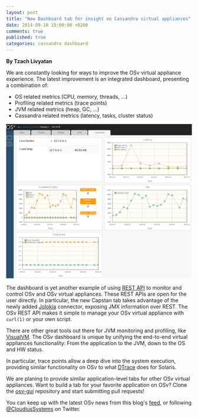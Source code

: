 ```yaml
---
layout: post
title: "New Dashboard tab for insight on Cassandra virtual appliances"
date: 2014-09-18 15:00:00 +0200
comments: true
published: true
categories: cassandra dashboard
---
```


**By Tzach Livyatan**

We are constantly looking for ways to improve the OSv virtual appliance experience.  The latest improvement is an integrated dashboard, presenting a combination of:

* OS related metrics (CPU, memory, threads, ...) 
* Profiling related metrics (trace points)
* JVM related metrics (heap, GC, ...)
* Cassandra related metrics (latency, tasks, cluster status)

![tab](/images/cassandra-tab.png)

<!-- more -->
The dashboard is yet another example of using
[REST API](osv.io/api/swagger-ui/dist/index.html) to monitor and
control OSv and
OSv virtual appliances. These REST APIs are open for the
user directly. In particular, the new Capstan tab takes advantage of the newly added
[Jolokia](/jolokia-jmx-connectivity-in-osv)
connector, exposing JMX information over REST.
The OSv REST API makes it simple to manage your OSv virtual appliance with `curl(1)` or your own script.

There are other great tools out there for JVM monitoring and profiling, like [VisualVM](http://visualvm.java.net/).
The OSv dashboard is unique by unifying the end-to-end virtual appliances functionality:
From the application to the JVM, down to the OS and HW status.

In particular, trace points allow a deep dive into the system execution, providing similar functionality on OSv to what [DTrace](https://en.wikipedia.org/wiki/DTrace) does for Solaris.

We are planing to provide similar application-level tabs for other OSv virtual appliances.
Want to build a tab for your favorite application on OSv? 
Clone the [osv-gui](https://github.com/cloudius-systems/osv-gui) repository and start submitting pull requests!

You can keep up with the latest OSv news from this blog's [feed](http://osv.io/blog/atom.xml), or following [@CloudiusSystems](https://twitter.com/CloudiusSystems) on Twitter.
